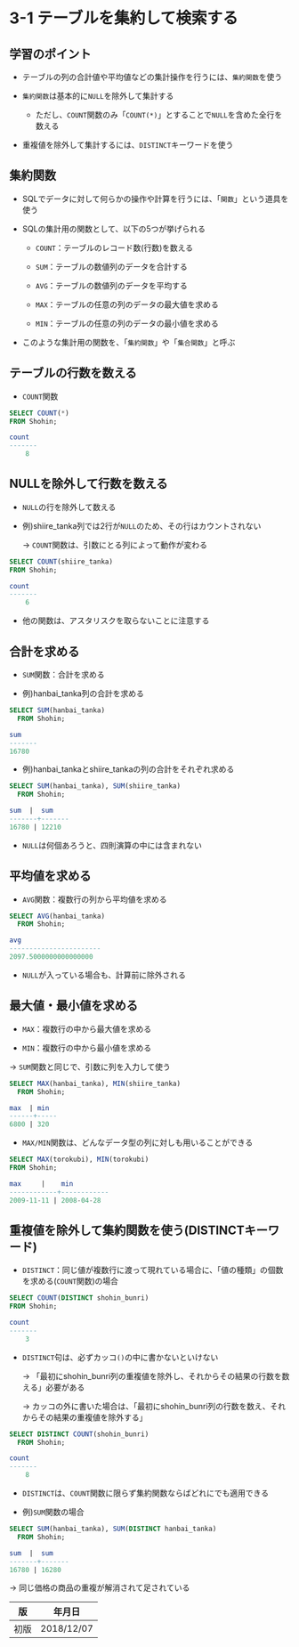 3-1 テーブルを集約して検索する
==========================

## 学習のポイント

* テーブルの列の合計値や平均値などの集計操作を行うには、`集約関数`を使う

* `集約関数`は基本的に`NULL`を除外して集計する

  * ただし、`COUNT`関数のみ「`COUNT(*)`」とすることで`NULL`を含めた全行を数える

* 重複値を除外して集計するには、`DISTINCT`キーワードを使う



## 集約関数

* SQLでデータに対して何らかの操作や計算を行うには、「`関数`」という道具を使う

* SQLの集計用の関数として、以下の5つが挙げられる

  * `COUNT`：テーブルのレコード数(行数)を数える

  * `SUM`：テーブルの数値列のデータを合計する

  * `AVG`：テーブルの数値列のデータを平均する

  * `MAX`：テーブルの任意の列のデータの最大値を求める

  * `MIN`：テーブルの任意の列のデータの最小値を求める

* このような集計用の関数を、「`集約関数`」や「`集合関数`」と呼ぶ



## テーブルの行数を数える

* `COUNT`関数

```sql
SELECT COUNT(*)
FROM Shohin;
```

```sql
count
-------
    8
```



## NULLを除外して行数を数える

* `NULL`の行を除外して数える

* 例)shiire_tanka列では2行が`NULL`のため、その行はカウントされない

  -> `COUNT`関数は、引数にとる列によって動作が変わる

```sql
SELECT COUNT(shiire_tanka)
FROM Shohin;
```

```sql
count
-------
    6
```

* 他の関数は、アスタリスクを取らないことに注意する



## 合計を求める

* `SUM`関数：合計を求める

* 例)hanbai_tanka列の合計を求める

```sql
SELECT SUM(hanbai_tanka)
  FROM Shohin;
```

```sql
sum  
-------
16780
```

* 例)hanbai_tankaとshiire_tankaの列の合計をそれぞれ求める

```sql
SELECT SUM(hanbai_tanka), SUM(shiire_tanka)
  FROM Shohin;
```

```sql
sum  |  sum  
-------+-------
16780 | 12210
```

* `NULL`は何個あろうと、四則演算の中には含まれない



## 平均値を求める

* `AVG`関数：複数行の列から平均値を求める

```sql
SELECT AVG(hanbai_tanka)
  FROM Shohin;
```

```sql
avg          
-----------------------
2097.5000000000000000
```

* `NULL`が入っている場合も、計算前に除外される



## 最大値・最小値を求める

* `MAX`：複数行の中から最大値を求める

* `MIN`：複数行の中から最小値を求める

 -> `SUM`関数と同じで、引数に列を入力して使う

```sql
SELECT MAX(hanbai_tanka), MIN(shiire_tanka)
  FROM Shohin;
```

```sql
max  | min
------+-----
6800 | 320
```

* `MAX/MIN`関数は、どんなデータ型の列に対しも用いることができる

```sql
SELECT MAX(torokubi), MIN(torokubi)
FROM Shohin;
```

```sql
max     |    min     
------------+------------
2009-11-11 | 2008-04-28
```



## 重複値を除外して集約関数を使う(DISTINCTキーワード)

* `DISTINCT`：同じ値が複数行に渡って現れている場合に、「値の種類」の個数を求める(`COUNT`関数)の場合

```sql
SELECT COUNT(DISTINCT shohin_bunri)
FROM Shohin;
```

```sql
count
-------
    3
```

* `DISTINCT`句は、必ずカッコ`()`の中に書かないといけない

  -> 「最初にshohin_bunri列の重複値を除外し、それからその結果の行数を数える」必要がある

  -> カッコの外に書いた場合は、「最初にshohin_bunri列の行数を数え、それからその結果の重複値を除外する」

```sql
SELECT DISTINCT COUNT(shohin_bunri)
  FROM Shohin;
```

```sql
count
-------
    8
```

* `DISTINCT`は、`COUNT`関数に限らず集約関数ならばどれにでも適用できる

* 例)`SUM`関数の場合

```sql
SELECT SUM(hanbai_tanka), SUM(DISTINCT hanbai_tanka)
  FROM Shohin;
```

```sql
sum  |  sum  
-------+-------
16780 | 16280
```

-> 同じ価格の商品の重複が解消されて足されている



| 版 |   年月日  |
|----|----------|
|初版|2018/12/07|
